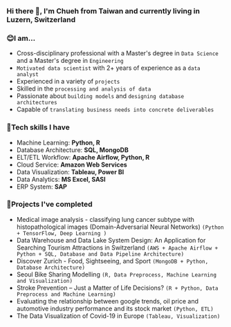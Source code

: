 ### Hi there 👋, I'm Chueh from Taiwan and currently living in Luzern, Switzerland
### 😊I am...
- Cross-disciplinary professional with a Master's degree in ```Data Science``` and a Master's degree in ```Engineering```
- ```Motivated data scientist``` with 2+ years of experience as a ```data analyst```
- Experienced in a variety of ```projects```
- Skilled in the ```processing and analysis of data```
- Passionate about ```building models``` and ```designing database architectures```
- Capable of ```translating business needs into concrete deliverables```

### 🔧Tech skills I have
- Machine Learning: **Python, R**
- Database Architecture: **SQL, MongoDB**
- ELT/ETL Workflow: **Apache Airflow, Python, R**
- Cloud Service: **Amazon Web Services**
- Data Visualization: **Tableau, Power BI**
- Data Analytics: **MS Excel, SASI**
- ERP System: **SAP**
### 🚀Projects I've completed
- Medical image analysis - classifying lung cancer subtype with histopathological images (Domain-Adversarial Neural Networks) ```(Python + TensorFlow, Deep Learning )```
- Data Warehouse and Data Lake System Design: An Application for Searching Tourism Attractions in Switzerland 
```(AWS + Apache Airflow + Python + SQL, Database and Data Pipeline Architecture)```
- Discover Zurich - Food, Sightseeing, and Sport ```(MongoDB + Python, Database Architecture)```
- Seoul Bike Sharing Modelling ```(R, Data Preprocess, Machine Learning and Visualization)```
- Stroke Prevention – Just a Matter of Life Decisions? ```(R + Python, Data Preprocess and Machine Learning)```
- Evaluating the relationship between google trends, oil price and automotive industry performance and its stock market ```(Python, ETL)```
- The Data Visualization of Covid-19 in Europe ```(Tableau, Visualization)```







<!--
<span style="color: grey"> **MSc in Data Science and MSc in Engineering** </span>
```diff
#MSc in Data Science and MSc in Engineering
```

Motivated data scientist with 2+ years of experience as a data analyst. Experienced in several projects. Skilled in the processing and analysis of data. Passionate about building models and designing database architectures. Capable of translating business needs into concrete deliverables.

<!--
**cyyang50/cyyang50** is a ✨ _special_ ✨ repository because its `README.md` (this file) appears on your GitHub profile.

Here are some ideas to get you started:

- 🔭 I’m currently working on ...
- 🌱 I’m currently learning ...
- 👯 I’m looking to collaborate on ...
- 🤔 I’m looking for help with ...
- 💬 Ask me about ...
- 📫 How to reach me: ...
- 😄 Pronouns: ...
- ⚡ Fun fact: ...
-->
